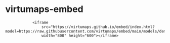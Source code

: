 # virtumaps-embed

                <iframe
                    src="https://virtumaps.github.io/embed/index.html?model=https://raw.githubusercontent.com/virtumaps/embed/main/models/demo.glb"
                    width="800" height="600"></iframe>